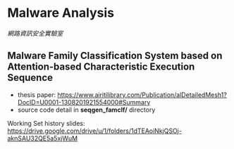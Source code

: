 # Malware Analysis
*網路資訊安全實驗室*

## Malware Family Classification System based on Attention-based Characteristic Execution Sequence
* thesis paper: https://www.airitilibrary.com/Publication/alDetailedMesh1?DocID=U0001-1308201921554000#Summary
* source code detail in **seqgen_famclf/** directory

Working Set history slides: https://drive.google.com/drive/u/1/folders/1dTEAoiNkjQSOj-aknSAU32QE5a5xjWuM

